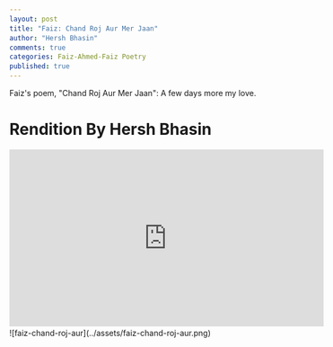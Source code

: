```yaml
---
layout: post
title: "Faiz: Chand Roj Aur Mer Jaan"
author: "Hersh Bhasin"
comments: true
categories: Faiz-Ahmed-Faiz Poetry
published: true
---
```




Faiz's poem, "Chand Roj Aur Mer Jaan":  A few days more my love.

# Rendition By Hersh Bhasin

<iframe width="560" height="315" src="https://www.youtube.com/embed/EJOXp1tV5IM" frameborder="0" allow="accelerometer; autoplay; encrypted-media; gyroscope; picture-in-picture" allowfullscreen></iframe>
![faiz-chand-roj-aur](../assets/faiz-chand-roj-aur.png)